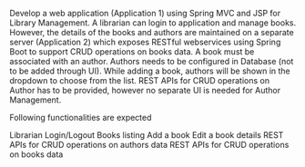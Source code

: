 Develop a web application (Application 1) using Spring MVC and JSP for Library Management. 
A librarian can login to application and manage books. 
However, the details of the books and authors are maintained on a separate server (Application 2) which exposes RESTful webservices using Spring Boot to support CRUD operations on books data.
A book must be associated with an author. 
Authors needs to be configured in Database (not to be added through UI). 
While adding a book, authors will be shown in the dropdown to choose from the list.
REST APIs for CRUD operations on Author has to be provided, however no separate UI is needed for Author Management.

Following functionalities are expected

Librarian Login/Logout
Books listing
Add a book
Edit a book details
REST APIs for CRUD operations on authors data
REST APIs for CRUD operations on books data
